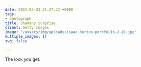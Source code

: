 ```yaml
---
date: 2023-02-23 21:27:23 +0000
tags:
- photograph
title: Shamans Surprise
client: Getty Images
image: "/assets/img/uploads/isaac-horton-portfolio-2-10.jpg"
multiple_images: []
svg: false

---
```

The look you get.
